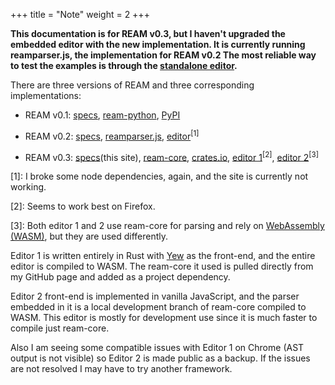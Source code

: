 +++
title = "Note"
weight = 2
+++

**This documentation is for REAM v0.3,  but I haven't upgraded the embedded editor with the new implementation.
It is currently running reamparser.js, the implementation for REAM v0.2
The most reliable way to test the examples is through the [standalone editor](https://chmlee.github.io/ream-editor).**

There are three versions of REAM and three corresponding implementations:

- REAM v0.1:
[specs](https://github.com/chmlee/ream-lang),
[ream-python](https://github.com/chmlee/ream-python),
[PyPI](https://pypi.org/project/ream/)

- REAM v0.2:
[specs](https://chmlee.github.io/ream-doc-v2),
[reamparser.js](https://github.com/chmlee/reamparser.js),
[editor](https://chmlee.github.io/ream-editor-vue)<sup>[1]</sup>

- REAM v0.3:
[specs](/)(this site),
[ream-core](https://github.com/chmlee/ream-core),
[crates.io](https://crates.io/crates/ream),
[editor 1](https://chmlee.github.io/ream-editor)<sup>[2]</sup>,
[editor 2](https://chmlee.github.io/ream-wasm)<sup>[3]</sup>


[1]: I broke some node dependencies, again, and the site is currently not working.

[2]: Seems to work best on Firefox.

[3]: Both editor 1 and 2 use ream-core for parsing and rely on [WebAssembly (WASM)](https://webassembly.org/), but they are used differently.

Editor 1 is written entirely in Rust with [Yew](https://yew.rs) as the front-end, and the entire editor is compiled to WASM.
The ream-core it used is pulled directly from my GitHub page and added as a project dependency.

Editor 2 front-end is implemented in vanilla JavaScript, and the parser embedded in it is a local development branch of ream-core compiled to WASM.
This editor is mostly for development use since it is much faster to compile just ream-core.

Also I am seeing some compatible issues with Editor 1 on Chrome (AST output is not visible) so Editor 2 is made public as a backup.
If the issues are not resolved I may have to try another framework.
